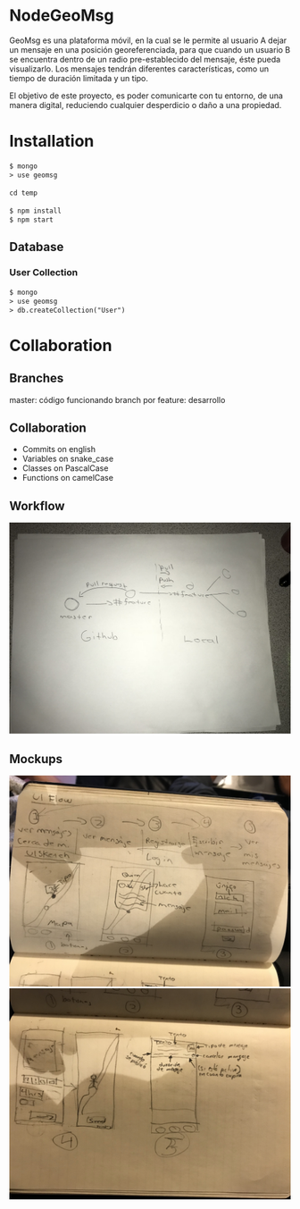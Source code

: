 # NodeGeoMsg

GeoMsg es una plataforma móvil, en la cual se le permite al usuario A dejar un mensaje en una posición georeferenciada, para que cuando un usuario B se encuentra dentro de un radio pre-establecido del mensaje, éste pueda visualizarlo. Los mensajes tendrán diferentes características, como un tiempo de duración limitada y un tipo.

El objetivo de este proyecto, es poder comunicarte con tu entorno, de una manera digital, reduciendo cualquier desperdicio o daño a una propiedad.

# Installation

```
$ mongo
> use geomsg

cd temp

$ npm install
$ npm start
```

## Database

### User Collection
```
$ mongo
> use geomsg
> db.createCollection("User")
```

# Collaboration

## Branches

master: código funcionando
branch por feature: desarrollo

## Collaboration

* Commits on english
* Variables on snake_case
* Classes on PascalCase
* Functions on camelCase

## Workflow

![](./workflow.jpg)

## Mockups

![](./mockup1.jpg)
![](./mockup2.jpg)
